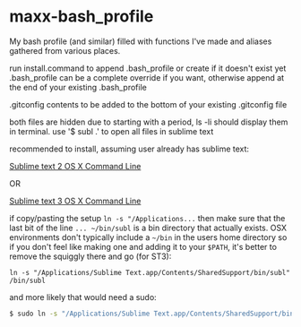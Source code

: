 maxx-bash_profile
=================

My bash profile (and similar) filled with functions I've made and aliases gathered from various places.

run install.command to append .bash_profile or create if it doesn't exist yet
.bash_profile can be a complete override if you want, otherwise append at the end of your existing .bash_profile

.gitconfig contents to be added to the bottom of your existing .gitconfig file


both files are hidden due to starting with a period, ls -li should display them in terminal.
use '$ subl .' to open all files in sublime text




recommended to install, assuming user already has sublime text:


[Sublime text 2 OS X Command Line](https://www.sublimetext.com/docs/2/osx_command_line.html)


OR

[Sublime text 3 OS X Command Line](https://www.sublimetext.com/docs/3/osx_command_line.html)

if copy/pasting the setup `ln -s "/Applications...` then make sure that the last bit of the line
`... ~/bin/subl` is a bin directory that actually exists. OSX environments don't typically include a `~/bin` in the users home directory so if you don't feel like making one and adding it to your `$PATH`, it's better to remove the squiggly there and go (for ST3):

`ln -s "/Applications/Sublime Text.app/Contents/SharedSupport/bin/subl" /bin/subl`

and more likely that would need a sudo:
``` bash
$ sudo ln -s "/Applications/Sublime Text.app/Contents/SharedSupport/bin/subl" /bin/subl
```
